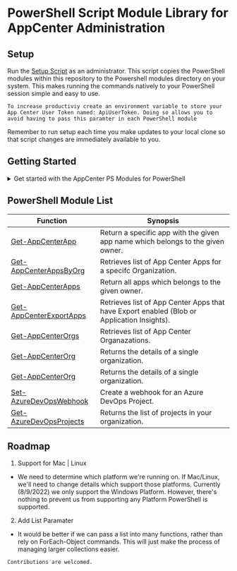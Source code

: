 # PowerShell Script Module Library for AppCenter Administration

## Setup
Run the [Setup Script](/Setup.ps1) as an administrator. This script copies the PowerShell modules within this repository to the Powershell modules directory on your system. This makes running the commands natively to your PowerShell session simple and easy to use. 

``` To increase productiviy create an environment variable to store your App Center User Token named: ApiUserToken. Doing so allows you to avoid having to pass this paramter in each PowerShell module ```

Remember to run setup each time you make updates to your local clone so that script changes are immediately available to you. 

## Getting Started
<details>
<summary>
    Get started with the AppCenter PS Modules for PowerShell
</summary>

### Populate Your Organizations
``` $orgs = Get-AppCenterOrgs ```

### Populate Your Apps
``` $apps = $orgs | ForEach-Object { Get-AppCenterApps -OrgName $_.name } ```

### Get Status of All Export Services
1. Populate a list of Apps with one ore more export services enabled

    ``` $exportApps = $apps | ForEach-Object { Get-AppCenterExportApps -OrgName $_.owner.name -AppName $_.name } ```

2. Show a complete list of Export Details

    ``` $exportApps.ExportDetails  ```

3. Examine only "BlobStorage" Export details

    ``` $exportApps | Where-Object { $_.ExportDetails.values.export_type -eq "BlobStorage" } ```

4. Exammine only "AppInsights" Export Details

    ``` $exportApps | Where-Object { $_.ExportDetails.values.export_type -eq "AppInsights" } ```

### Remove-AppCenterExport Service
``` Warning: This step will remove, not disable, the export service if it exists ```

1. Create a Temp variable from $exportApps

    ``` $sampleApp = $exportApps | Where-Object { $_.ExportDetails.values.export_type -eq "BlobStorage" } | Select-Object -First 1 ```

2. Remove the Export Services

    ``` $sampleApp.ExportDetails.Values | ForEach-Object { Remove-AppCenterExport -AppName $sampleApp.AppName -OrgName $sampleApp.Owner -Export_Config_Id $_.id} ```

3. Check the results of removal export operation

    ``` Get-AppCenterApp -OrgName "" -AppName "" ```

</details>

## PowerShell Module List
| Function | Synopsis |
|----------|----------|
|[Get-AppCenterApp](/Get-AppCenterApp.psm1) | Return a specific app with the given app name which belongs to the given owner. |
|[Get-AppCenterAppsByOrg](/Get-AppCenterAppsByOrg.psm1) | Retrieves list of App Center Apps for a specifc Organization. |
|[Get-AppCenterApps](/Get-AppCenterApps.psm1) | Return all apps which belongs to the given owner. |
|[Get-AppCenterExportApps](/Get-AppCenterExportApps.psm1) | Retrieves list of App Center Apps that have Export enabled (Blob or Application Insights). |
|[Get-AppCenterOrgs](/Get-AppCenterOrgs.psm1) | Retrieves list of App Center Organazations. |
|[Get-AppCenterOrg](/Get-AppCenterOrg.psm1) | Returns the details of a single organization. |
|[Get-AppCenterOrg](/Get-AppCenterOrg.psm1) | Returns the details of a single organization. |
|[Set-AzureDevOpsWebhook](/Set-AzureDevOpsWebhook.psm1) | Create a webhook for an Azure DevOps Project. |
|[Get-AzureDevOpsProjects](/Get-AzureDevOpsProjects.psm1) | Returns the list of projects in your organization. |



## Roadmap

1. Support for Mac | Linux
* We need to determine which platform we're running on. If Mac/Linux, we'll need to change details which support those platforms. Currently (8/9/2022) we only support the Windows Platform. However, there's nothing to prevent us from supporting any Platform PowerShell is supported. 

2. Add List Paramater
* It would be better if we can pass a list into many functions, rather than rely on ForEach-Object commands. This will just make the process of managing larger collections easier.

``` Contributions are welcomed. ```